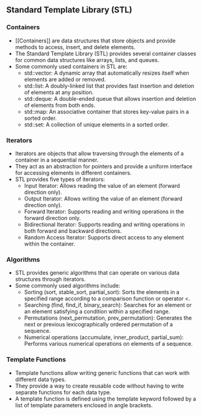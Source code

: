 ## Standard Template Library (STL)

### Containers

- [[Containers]] are data structures that store objects and provide methods to access, insert, and delete elements.
- The Standard Template Library (STL) provides several container classes for common data structures like arrays, lists, and queues.
- Some commonly used containers in STL are:
  - std::vector: A dynamic array that automatically resizes itself when elements are added or removed.
  - std::list: A doubly-linked list that provides fast insertion and deletion of elements at any position.
  - std::deque: A double-ended queue that allows insertion and deletion of elements from both ends.
  - std::map: An associative container that stores key-value pairs in a sorted order.
  - std::set: A collection of unique elements in a sorted order.

### Iterators

- Iterators are objects that allow traversing through the elements of a container in a sequential manner.
- They act as an abstraction for pointers and provide a uniform interface for accessing elements in different containers.
- STL provides five types of iterators:
  - Input Iterator: Allows reading the value of an element (forward direction only).
  - Output Iterator: Allows writing the value of an element (forward direction only).
  - Forward Iterator: Supports reading and writing operations in the forward direction only.
  - Bidirectional Iterator: Supports reading and writing operations in both forward and backward directions.
  - Random Access Iterator: Supports direct access to any element within the container.

### Algorithms

- STL provides generic algorithms that can operate on various data structures through iterators.
- Some commonly used algorithms include:
  - Sorting (sort, stable_sort, partial_sort): Sorts the elements in a specified range according to a comparison function or operator <.
  - Searching (find, find_if, binary_search): Searches for an element or an element satisfying a condition within a specified range.
  - Permutations (next_permutation, prev_permutation): Generates the next or previous lexicographically ordered permutation of a sequence.
  - Numerical operations (accumulate, inner_product, partial_sum): Performs various numerical operations on elements of a sequence.

### Template Functions

- Template functions allow writing generic functions that can work with different data types.
- They provide a way to create reusable code without having to write separate functions for each data type.
- A template function is defined using the template keyword followed by a list of template parameters enclosed in angle brackets.

